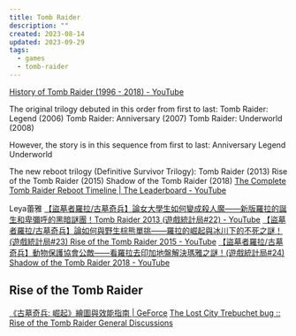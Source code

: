 ```yaml
---
title: Tomb Raider
description: ""
created: 2023-08-14
updated: 2023-09-29
tags:
  - games
  - tomb-raider
---
```


[History of Tomb Raider (1996 - 2018) - YouTube](https://www.youtube.com/watch?v=K09niWRULuM)

The original trilogy debuted in this order from first to last:
Tomb Raider: Legend (2006)
Tomb Raider: Anniversary (2007)
Tomb Raider: Underworld (2008)

However, the story is in this sequence from first to last:
Anniversary
Legend
Underworld

The new reboot trilogy (Definitive Survivor Trilogy):
Tomb Raider (2013)
Rise of the Tomb Raider (2015)
Shadow of the Tomb Raider (2018)
[The Complete Tomb Raider Reboot Timeline | The Leaderboard - YouTube](https://www.youtube.com/watch?v=iMfcjPy5V8g)

Leya蕾雅
[【盜墓者羅拉/古墓奇兵】論女大學生如何變成殺人魔——新版羅拉的誕生和卑彌呼的黑暗謎團！Tomb Raider 2013 (遊戲統計局#22) - YouTube](https://www.youtube.com/watch?v=WhQASuqbhMY)
[【盜墓者羅拉/古墓奇兵】論如何與野生棕熊單挑——羅拉的崛起與冰川下的不死之謎！(遊戲統計局#23) Rise of the Tomb Raider 2015 - YouTube](https://www.youtube.com/watch?v=JUk6opJsbsk)
[【盜墓者羅拉/古墓奇兵】動物保護協會公敵——看羅拉去印加地盤解決瑪雅之謎！(遊戲統計局#24) Shadow of the Tomb Raider 2018 - YouTube](https://www.youtube.com/watch?v=pVESKftCaxw)

## Rise of the Tomb Raider

[《古墓奇兵: 崛起》繪圖與效能指南 | GeForce](https://www.nvidia.com/zh-tw/geforce/news/rise-of-the-tomb-raider-graphics-and-performance-guide)
[The Lost City Trebuchet bug :: Rise of the Tomb Raider General Discussions](https://steamcommunity.com/app/391220/discussions/0/451852225141500566/)
